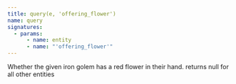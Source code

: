```yaml
---
title: query(e, 'offering_flower')
name: query
signatures:
  - params:
      - name: entity
      - name: "'offering_flower'"
---
```


Whether the given iron golem has a red flower in their hand. returns null for
all other entities
